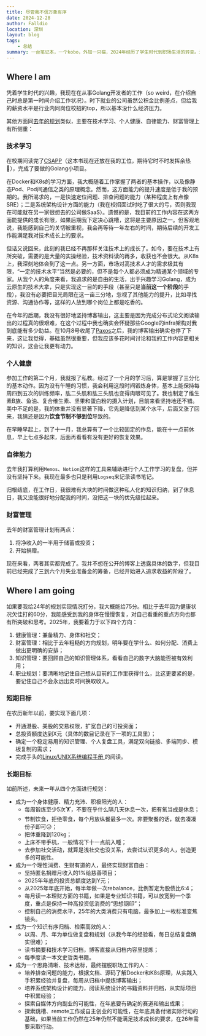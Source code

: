 ```yaml
---
title: 尽管我不信万象有序
date: 2024-12-28
author: Falldio
location: 深圳
layout: blog
tags:
	- 总结
summary: 一台笔记本，一个kobo，外加一只猫，2024年经历了学生时代到职场生活的转变。过去因为经济受困不得之物，现在似乎都稀松平常了。但在这种表象之下，我能感受到，变卖时间的固定工作制度，以及消费盛行的社会生活，正在慢慢锁死大多数人的可能性。在这种他者赋予的确定性道路背后，我必须思考、实践一条出路，给自己争取到真正的自由。
---
```


## Where I am

凭着学生时代的兴趣，我现在在从事Golang开发者的工作（so weird，在介绍自己时总是第一时间介绍工作状况）。时下就业的公司虽然公积金比例差点，但给我的薪资水平是行业内同岗位校招的top，所以基本没什么经济压力。

其他方面同[去年的规划](https://falldio.github.io/blog/2023/2023-12-31-%E8%8D%89%E9%97%B4%E6%B1%82%E6%B4%BB.html)类似，主要在技术学习、个人健康、自律能力、财富管理上有所侧重：

### 技术学习

在校期间读完了[CSAPP](https://book.douban.com/subject/27000879/)（这本书现在还放在我的工位，期待它时不时发挥余热🤔），完成了要做的Golang小项目。

在Docker和K8s的学习方面，我大概随着工作掌握了两者的基本操作，以及像静态Pod、Pod间通信之类的原理概念。然而，这方面能力的提升速度是低于我的预期的。我所渴求的，一是快速定位问题、排查问题的能力（某种程度上有点像SRE）；二是系统架构设计方面的能力（我在校招面试时吃了很大的亏，否则我现在可能就在另一家很想去的公司做SaaS）。遗憾的是，我目前的工作内容在这两方面能提供的成长有限，如果后期我下定决心跳槽，这将是主要原因之一。但客观地说，我能感到自己的关切被重视，我会再等待一年左右的时间，期待后续的开发工作能满足我对技术成长上的要求。

但话又说回来，此刻的我已经不再那样关注技术上的成长了。如今，要在技术上有所突破，需要的是大量的实操经验，技术资料读的再多，收获也不会很大。从K8s上，我深刻地体会到了这一点。另一方面，市场对高技术人才的需求极其有限，“一定的技术水平”当然是必要的，但不是每个人都必须成为精通某个领域的专家。从我个人的角度来看，我追求的是自由的生活，出于兴趣学习Golang，成为云原生的技术大拿，只是实现这一目的的手段（甚至只是**当前这一个阶段**的手段），我没有必要把目光局限在这一亩三分地，忽视了其他能力的提升，比如寻找资源、沟通协作等，这样的人放到哪个岗位上都是吃香的。

在今年的后期，我没有很好地坚持博客输出，这主要是因为完成分布式论文阅读输出的过程真的很艰难，在这个过程中我也确实会怀疑那些Google的infra架构对我到底能有多少助益。在10月8号收尾了[Paxos](https://falldio.github.io/blog/2024-10-8-paxos.html)之后，我的博客输出确实也停了下来，这让我觉得，基础虽然很重要，但我应该多花时间讨论和我的工作内容更相关的知识，这会让我更有动力。

### 个人健康

参加工作的第二个月，我就报了私教。经过了一个月的学习后，算是掌握了三分化的基本动作。因为没有午睡的习惯，我会利用这段时间锻炼身体，基本上能保持每周四到五次的训练频率，肱二头肌和肱三头肌也变得肉眼可见了。我也制定了维生素B族、鱼油、复合维生素、坚果和蛋白粉的摄入计划，目前来看坚持地还不错。美中不足的是，我的体重并没有显著下降，它先是降低到某个水平，后面又涨了回来，我猜还是因为**饮食节制不够到位**导致的。

在早睡早起上，到了十一月，我总算有了一个比较固定的作息，能在十一点前休息，早上七点多起床，后面再看看有没有更好的恢复效果。

### 自律能力

去年我打算利用`Memos`、`Notion`这样的工具来辅助进行个人工作学习的复盘，但并没有坚持下来。我现在最多也只是利用`Logseq`来记录读书笔记。

归根结底，在工作日，我很难有大块的时间做这种私人化的知识归纳，到了休息日，我又没能很好地分配我的时间，没把这一块的优先级拉起来。

### 财富管理

去年的财富管理计划有两点：

1. 将净收入的一半用于储蓄或投资；
2. 开始捐赠。

现在来看，两者其实都完成了。我并不想在公开的博客上透露具体的数字，但我目前已经完成了三到六个月失业准备金的筹备，已经开始进入追求收益的阶段了。

## Where I am going

如果要我给24年的规划实现情况打分，我大概能给75分。相比于去年因为健康状况欠佳打的60分，我能感受到我的身体在慢慢恢复，对自己看重的重点方向也都有所突破和思考。2025年，我要着力于以下四个方向：

1. 健康管理：兼备精力、身体和社交；
2. 财富管理：相比于去年粗糙的方向规划，明年要在学什么、如何分配、消费上做出更明确的安排；
3. 知识管理：要回顾自己的知识管理体系，看看自己的数字大脑能否被有效利用；
4. 职业规划：要清晰地记住自己想从目前的工作里获得什么，比这更要紧的是，要记住自己不会永远出卖时间换取收入。

### 短期目标

在农历新年以前，要实现下面几项：

+ 开通港股、美股的交易权限，扩宽自己的可投资面；
+ 总投资额度达到X元（具体的数目记录在下一项的工具里）；
+ 确定一个稳定易用的知识管理、个人复盘工具，满足双向链接、多端同步、模板复制的需求；
+ 完成手头的[Linux/UNIX系统编程手册
](https://book.douban.com/subject/25809330/)的阅读。

### 长期目标

如前所述，未来一年从四个方面进行规划：

+ 成为一个身体健康、精力充沛、积极阳光的人：
  + 每周锻炼至少5次🏋️，不要在乎什么隔几天休息一次，把有氧当成是休息；
  + 节制饮食，拒绝零食，每个月放纵餐最多一次。非要聚餐的话，就去凑凑份子即可😥；
  + 把体重降到120kg；
  + 上床不带手机，一般情况下十一点前入睡；
  + 去参加社交活动，就算是浅社交也没关系，去尝试认识更多的人，创造更多的可能性。
+ 成为一个理性消费、生财有道的人，最终实现财富自由：
  + 坚持匿名捐赠月收入的1%给慈善项目；
  + 2025年年底的投资总额度达到Y元；
  + 从2025年年底开始，每半年做一次rebalance，比例暂定为股债比6:4；
  + 每月读一本理财方面的书籍，如果是专业知识书籍，可以放宽到一个季度，重点是保持一种高投资低消费的“思想钢印”；
  + 控制自己的消费水平，25年的大类消费只有电脑，最多加上一枚标准变焦镜头。
+ 成为一个知识有序归档、检索高效的人：
  + 以周、月、年为单位做复盘和规划（从我今年的经验看，每日总结复盘确实很难）；
  + 读书摘要和技术学习归档，博客直接从归档内容里提炼；
  + 每季度读一本文史哲类书籍。
+ 成为一个思路清晰、技术达标，最终摆脱职场工作的人：
  + 培养排查问题的能力，根据文档、源码了解Docker和K8s原理，从实践入手积累经验并复盘，每周从归档中提炼博客输出；
  + 培养系统架构设计的能力，阅读系统设计的书籍资料并归档，从实际项目中积累经验；
  + 探索自媒体方向副业的可能性，在年底要有确定的赛道和输出成果；
  + 探索跳槽、remote工作或自主创业的可能性，在年底具备付诸实际行动的基础，如果当前工作仍然在25年仍然不能满足技术成长的要求，在26年需要采取行动。